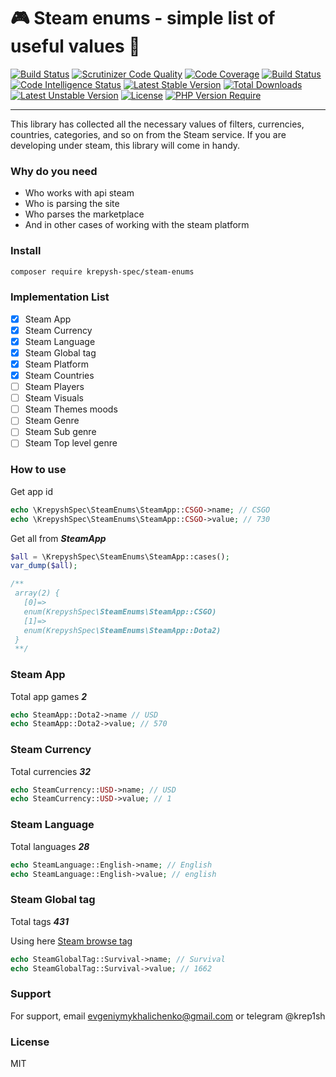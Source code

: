 # 🎮 Steam enums - simple list of useful values 👾
[![Build Status](https://circleci.com/gh/krepysh-spec/steam-enums.svg?style=shield)](https://circleci.com/gh/krepysh-spec/steam-enums)
[![Scrutinizer Code Quality](https://scrutinizer-ci.com/g/krepysh-spec/steam-enums/badges/quality-score.png?b=main)](https://scrutinizer-ci.com/g/krepysh-spec/steam-enums/?branch=main)
[![Code Coverage](https://scrutinizer-ci.com/g/krepysh-spec/steam-enums/badges/coverage.png?b=main)](https://scrutinizer-ci.com/g/krepysh-spec/steam-enums/?branch=main)
[![Build Status](https://scrutinizer-ci.com/g/krepysh-spec/steam-enums/badges/build.png?b=main)](https://scrutinizer-ci.com/g/krepysh-spec/steam-enums/build-status/main)
[![Code Intelligence Status](https://scrutinizer-ci.com/g/krepysh-spec/steam-enums/badges/code-intelligence.svg?b=main)](https://scrutinizer-ci.com/code-intelligence)
[![Latest Stable Version](http://poser.pugx.org/krepysh-spec/steam-enums/v)](https://packagist.org/packages/krepysh-spec/steam-enums) 
[![Total Downloads](http://poser.pugx.org/krepysh-spec/steam-enums/downloads)](https://packagist.org/packages/krepysh-spec/steam-enums)
[![Latest Unstable Version](http://poser.pugx.org/krepysh-spec/steam-enums/v/unstable)](https://packagist.org/packages/krepysh-spec/steam-enums) 
[![License](http://poser.pugx.org/krepysh-spec/steam-enums/license)](https://packagist.org/packages/krepysh-spec/steam-enums)
[![PHP Version Require](http://poser.pugx.org/krepysh-spec/steam-enums/require/php)](https://packagist.org/packages/krepysh-spec/steam-enums)

---

This library has collected all the necessary values of filters, currencies, countries, categories, and so on from the Steam service.
If you are developing under steam, this library will come in handy.

### Why do you need
- Who works with api steam
- Who is parsing the site
- Who parses the marketplace
- And in other cases of working with the steam platform

### Install
```bash
composer require krepysh-spec/steam-enums
```

### Implementation List

- [x] Steam App
- [x] Steam Currency
- [x] Steam Language
- [x] Steam Global tag
- [x] Steam Platform
- [x] Steam Countries
- [ ] Steam Players
- [ ] Steam Visuals
- [ ] Steam Themes moods
- [ ] Steam Genre
- [ ] Steam Sub genre
- [ ] Steam Top level genre

### How to use
Get app id
```php
echo \KrepyshSpec\SteamEnums\SteamApp::CSGO->name; // CSGO
echo \KrepyshSpec\SteamEnums\SteamApp::CSGO->value; // 730
```
Get all from ***SteamApp***
```php
$all = \KrepyshSpec\SteamEnums\SteamApp::cases();
var_dump($all);

/**
 array(2) {
   [0]=>
   enum(KrepyshSpec\SteamEnums\SteamApp::CSGO)
   [1]=>
   enum(KrepyshSpec\SteamEnums\SteamApp::Dota2)
 }
 **/
```

### Steam App
Total app games ***2***
```php
echo SteamApp::Dota2->name // USD
echo SteamApp::Dota2->value; // 570
```

### Steam Currency
Total currencies ***32***
```php
echo SteamCurrency::USD->name; // USD
echo SteamCurrency::USD->value; // 1
```

### Steam Language
Total languages ***28***
```php
echo SteamLanguage::English->name; // English
echo SteamLanguage::English->value; // english
```

### Steam Global tag
Total tags ***431***

Using here [Steam browse tag](https://store.steampowered.com/tag/browse/)
```php
echo SteamGlobalTag::Survival->name; // Survival
echo SteamGlobalTag::Survival->value; // 1662
```

### Support

For support, email evgeniymykhalichenko@gmail.com or telegram @krep1sh

### License

MIT